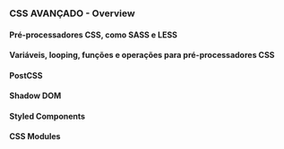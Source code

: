 ### CSS AVANÇADO - Overview

#### Pré-processadores CSS, como SASS e LESS

#### Variáveis, looping, funções e operações para pré-processadores CSS

#### PostCSS

#### Shadow DOM

#### Styled Components

#### CSS Modules